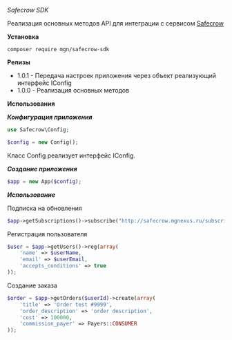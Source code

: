 *Safecrow SDK*
  
Реализация основных методов API для интеграции с сервисом [Safecrow](https://www.safecrow.ru/)
  
**Установка**
  
```
composer require mgn/safecrow-sdk
```
  
  
**Релизы**
- 1.0.1 - Передача настроек приложения через объект реализующий интерфейс IConfig
- 1.0.0 - Реализация основных методов

**Использования**
   
***Конфигурация приложения***
```php
use Safecrow\Config;

$config = new Config();
```

Класс Config реализует интерфейс IConfig.
  
  
***Создание приложения***
```php
$app = new App($config);
```
  
  
***Использование***
  
Подписка на обновления
```php
$app->getSubscriptions()->subscribe("http://safecrow.mgnexus.ru/subscription", array("paid"));
```

Регистрация пользователя
```php
$user = $app->getUsers()->reg(array(
    'name' => $userName,
    'email' => $userEmail,
    'accepts_conditions' => true
));
```

Создание заказа
```php
$order = $app->getOrders($userId)->create(array(
    'title' => 'Order test #9999',
    'order_description' => 'order description',
    'cost' => 100000,
    'commission_payer' => Payers::CONSUMER
));
```